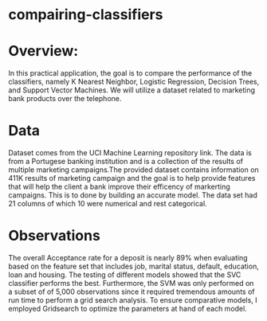 # compairing-classifiers

# Overview: 
In this practical application, the goal is to compare the performance of the classifiers, namely K Nearest Neighbor, Logistic Regression, Decision Trees, and Support Vector Machines. We will utilize a dataset related to marketing bank products over the telephone.

# Data
Dataset comes from the UCI Machine Learning repository link. The data is from a Portugese banking institution and is a collection of the results of multiple marketing campaigns.The provided dataset contains information on 411K results of marketing campaign and the goal is to help provide features that will help the client a bank improve their efficency of markerting campaigns. This is to done by building an accurate model. The data set had 21 columns of which 10 were numerical and rest categorical.

# Observations
The overall Acceptance rate for a deposit is nearly 89% when evaluating based on the feature set that includes job, marital status, default, education, loan and housing.
The testing of different models showed that the SVC classifier performs the best. Furthermore, the SVM was only performed on a subset of of 5,000 observations since it required tremendous amounts of run time to perform a grid search analysis. To ensure comparative models, I employed Gridsearch to optimize the parameters at hand of each model.
